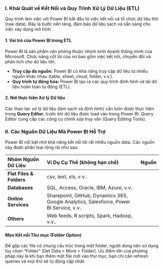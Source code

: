 ### I. Khái Quát về Kết Nối và Quy Trình Xử Lý Dữ Liệu (ETL)

Quy trình làm việc với Power BI bắt đầu từ việc kết nối và tổ chức dữ liệu thô (raw data). Đây là bước nền tảng, đảm bảo dữ liệu sạch và sẵn sàng cho việc xây dựng mô hình.

#### 1. Vai trò của Power BI trong ETL
Power BI là sản phẩm văn phòng thuộc nhóm kinh doanh thông minh của Microsoft. Chức năng cốt lõi của nó bao gồm việc kết nối, chuyển đổi và phân tích cho dữ liệu lớn.
*   **Truy cập đa nguồn:** Power BI có khả năng truy cập dữ liệu từ nhiều nguồn khác nhau (table, sheet, cloud, folder, v.v.).
*   **Quy trình tự động hóa:** Power BI tạo ra các quy trình định hình và tải dữ liệu hoàn toàn tự động (ETL).

#### 2. Nơi thực hiện Xử lý Dữ liệu
Các thao tác xử lý dữ liệu (làm sạch và định hình) cần luôn được thực hiện trong **Query Editor**, trước khi dữ liệu được load vào trong Power BI. Query Editor cung cấp các công cụ chỉnh sửa truy vấn (Query Editing Tools).

### II. Các Nguồn Dữ Liệu Mà Power BI Hỗ Trợ

Power BI nổi bật nhờ khả năng kết nối tới rất nhiều nguồn data. Các nguồn này được phân loại rộng rãi như sau:

| Nhóm Nguồn Dữ Liệu | Ví Dụ Cụ Thể (không hạn chế) | Nguồn |
| :--- | :--- | :--- |
| **Flat Files & Folders** | csv, text, xls, v.v.. | |
| **Databases** | SQL, Access, Oracle, IBM, Azure, v.v.. | |
| **Online Services** | Sharepoint, GitHub, Dynamics 365, Google Analytics, Salesforce, Power BI Service, v.v.. | |
| **Others** | Web feeds, R scripts, Spark, Hadoop, v.v.. | |

#### Mẹo Kết nối Thư mục (Folder Option)
Để gộp các file có chung cấu trúc trong một folder, người dùng nên sử dụng tùy chọn “Folder” (Get Data > More > Folder). Ưu điểm lớn của phương pháp này là khi bạn thêm một file mới vào thư mục, bạn chỉ cần refresh queries và mọi thứ sẽ tự động cập nhật.